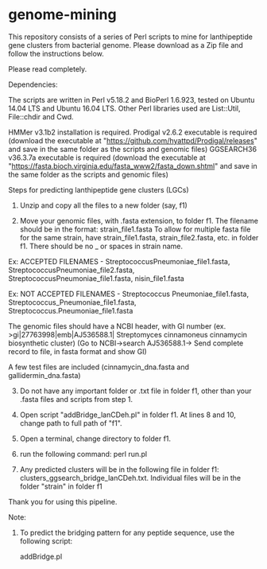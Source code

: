 # genome-mining
This repository consists of a series of Perl scripts to mine for lanthipeptide gene clusters from bacterial genome.
Please download as a Zip file and follow the instructions below.

Please read completely.

Dependencies:

The scripts are written in Perl v5.18.2 and BioPerl 1.6.923, tested on Ubuntu 14.04 LTS and Ubuntu 16.04 LTS.
Other Perl libraries used are List::Util, File::chdir and Cwd.

HMMer v3.1b2 installation is required.
Prodigal v2.6.2 executable is required (download the executable at "https://github.com/hyattpd/Prodigal/releases"  and save in the same folder as the scripts and genomic files)
GGSEARCH36 v36.3.7a executable is required (download the executable at "https://fasta.bioch.virginia.edu/fasta_www2/fasta_down.shtml" and save in the same folder as the scripts and genomic files)

Steps for predicting lanthipeptide gene clusters (LGCs)

1. Unzip and copy all the files to a new folder (say, f1)

2. Move your genomic files, with .fasta extension, to folder f1. 
   The filename should be in the format: strain_file1.fasta
	To allow for multiple fasta file for the same strain, have strain_file1.fasta, strain_file2.fasta, etc. in folder f1.
There should be no _ or spaces in strain name.

Ex: ACCEPTED FILENAMES - StreptococcusPneumoniae_file1.fasta, StreptococcusPneumoniae_file2.fasta, StreptococcusPneumoniae_file1.fasta, nisin_file1.fasta

Ex: NOT ACCEPTED FILENAMES - Streptococcus Pneumoniae_file1.fasta, Streptococcus_Pneumoniae_file1.fasta, Streptococcus.Pneumoniae_file1.fasta

The genomic files should have a NCBI header, with GI number (ex. >gi|27763998|emb|AJ536588.1| Streptomyces cinnamoneus cinnamycin biosynthetic cluster) (Go to NCBI->search AJ536588.1-> Send complete record to file, in fasta format and show GI)

A few test files are included (cinnamycin_dna.fasta and gallidermin_dna.fasta)

3. Do not have any important folder or .txt file in folder f1, other than your .fasta files and scripts from step 1.

4. Open script "addBridge_lanCDeh.pl" in folder f1. At lines 8 and 10, change path to full path of "f1".

5. Open a terminal, change directory to folder f1.

6. run the following command:
	perl run.pl

7. Any predicted clusters will be in the following file in folder f1:	clusters_ggsearch_bridge_lanCDeh.txt.
   Individual files will be in the folder "strain" in folder f1

Thank you for using this pipeline.

Note:

1. To predict the bridging pattern for any peptide sequence, use the following script:
	
	addBridge.pl
